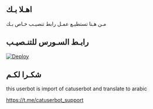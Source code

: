 ## اهـلا بـك
مـن هـنا تستطيـع عمـل رابط تنصيـب خـاص بـك

## رابـط السـورس للتنـصيـب

[![Deploy](https://www.herokucdn.com/deploy/button.svg)](https://heroku.com/deploy?template=https://github.com/Jmthnon1/jmthon)

## شكـرا لكـم 


this userbot is import of catuserbot and translate to arabic

https://t.me/catuserbot_support
